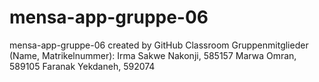 # mensa-app-gruppe-06
mensa-app-gruppe-06 created by GitHub Classroom
Gruppenmitglieder (Name, Matrikelnummer):
Irma Sakwe Nakonji, 585157
Marwa Omran, 589105
Faranak Yekdaneh, 592074

